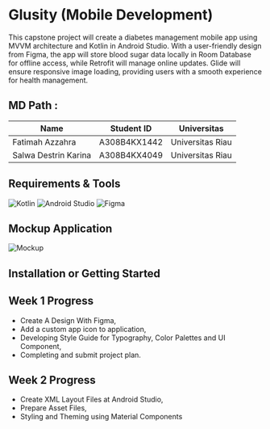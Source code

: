 # Glusity (Mobile Development)

This capstone project will create a diabetes management mobile app using MVVM architecture and Kotlin in Android Studio. With a user-friendly design from Figma, the app will store blood sugar data locally in Room Database for offline access, while Retrofit will manage online updates. Glide will ensure responsive image loading, providing users with a smooth experience for health management.

## **MD Path :**
| Name                              | Student ID  | Universitas   |
| ----------------------------------|-------------|---------------|
| Fatimah Azzahra                   | A308B4KX1442	 | Universitas Riau |
| Salwa Destrin Karina	            | A308B4KX4049	 | Universitas Riau  |

## Requirements & Tools
![Kotlin](https://img.shields.io/badge/kotlin-%237F52FF.svg?style=for-the-badge&logo=kotlin&logoColor=white)
![Android Studio](https://img.shields.io/badge/Android%20Studio-3DDC84.svg?style=for-the-badge&logo=android-studio&logoColor=white)
![Figma](https://img.shields.io/badge/figma-%23F24E1E.svg?style=for-the-badge&logo=figma&logoColor=white)

## Mockup Application
![Mockup](https://github.com/mdaninas/Capstone-Project/blob/main/images/mockup.png)

## Installation or Getting Started


## Week 1 Progress
- Create A Design With Figma,
- Add a custom app icon to application,
- Developing Style Guide for Typography, Color Palettes and UI Component,
- Completing and submit project plan.

## Week 2 Progress
- Create XML Layout Files at Android Studio,
- Prepare Asset Files,
- Styling and Theming using Material Components
